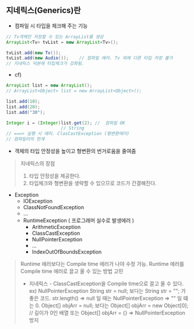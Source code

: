 지네릭스(Generics)란
-----

* 컴파일 시 타입을 체크해 주는 기능
```java
// Tv객체만 저장할 수 있는 ArrayList를 생성
ArrayList<Tv> tvList = new ArrayList<Tv>();

tvList.add(new Tv()); 
tvList.add(new Audio());    // 컴파일 에러. Tv 외에 다른 타입 저장 불가 
// 지네릭스 덕분에 타입체크가 강화됨. 
```

* cf) 
```java
ArrayList list = new ArrayList();
// ArrayList<Object> list = new ArrayList<Object>();    

list.add(10);
list.add(20);
list.add("30");

Integer i = (Integer)list.get(2); //  컴파일 OK 
                     // String 
// ===> 실행 시 에러. ClasCastException (형변환에러)    
// 컴파일러의 한계 
``` 

* 객체의 타입 안정성을 높이고 형변환의 번거로움을 줄여줌 

> 지네릭스의 장점
> 1. 타입 안정성을 제공한다.
> 2. 타입체크와 형변환을 생략할 수 있으므로 코드가 간결해진다. 



* Exception
    + IOException
    + ClassNotFoundException
    + ...
    + RuntimeException ( 프로그래머 실수로 발생에러 )
        - ArithmeticException
        - ClassCastException
        - NullPointerException
        - ...
        - IndexOutOfBoundsException

> Runtime 에러보다는 Compile time 에러가 나야 수정 가능. 
> Runtime 에러를 Compile time 에러로 끌고 올 수 있는 방법 고민 
> * 지네릭스 - ClassCastException을 Compile time으로 끌고 올 수 있다. 
> ex) NullPointerException
> String str = null; 보다는 
> String str = ""; 가 좋은 코드. 
> str.length() => null 일 때는 NullPointerException
>              => "" 일 떄는 0. 
> Object[] objArr = null; 보다는
> Object[] objArr = new Object[0]; // 길이가 0인 배열 
> 또는 Object[] objArr = {}
> => NullPointerException 방지 
